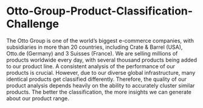 # Otto-Group-Product-Classification-Challenge

The Otto Group is one of the world’s biggest e-commerce companies, with subsidiaries in more than 20 countries, including Crate &amp; Barrel (USA), Otto.de (Germany) and 3 Suisses (France). We are selling millions of products worldwide every day, with several thousand products being added to our product line.  A consistent analysis of the performance of our products is crucial. However, due to our diverse global infrastructure, many identical products get classified differently. Therefore, the quality of our product analysis depends heavily on the ability to accurately cluster similar products. The better the classification, the more insights we can generate about our product range.
